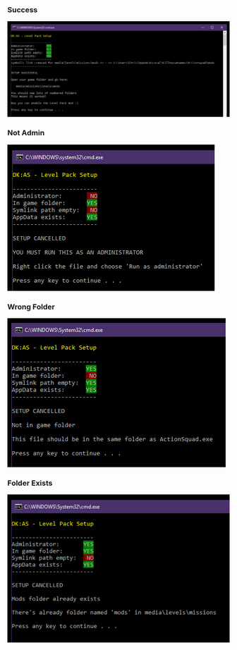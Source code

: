 ### Success

![](images/success.png)

### Not Admin

![](images/not-admin.png)

### Wrong Folder

![](images/wrong-folder.png)

### Folder Exists

![](images/folder-exists.png)
